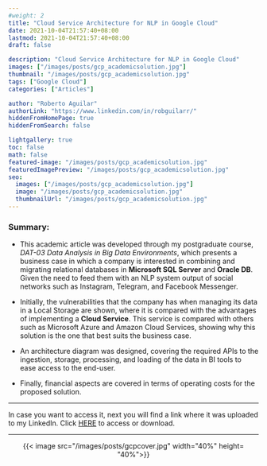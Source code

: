 ```yaml
---
#weight: 2
title: "Cloud Service Architecture for NLP in Google Cloud"
date: 2021-10-04T21:57:40+08:00
lastmod: 2021-10-04T21:57:40+08:00
draft: false

description: "Cloud Service Architecture for NLP in Google Cloud"
images: ["/images/posts/gcp_academicsolution.jpg"]
thumbnail: "/images/posts/gcp_academicsolution.jpg"
tags: ["Google Cloud"]
categories: ["Articles"]

author: "Roberto Aguilar"
authorLink: "https://www.linkedin.com/in/robguilarr/"
hiddenFromHomePage: true
hiddenFromSearch: false

lightgallery: true
toc: false
math: false
featured-image: "/images/posts/gcp_academicsolution.jpg"
featuredImagePreview: "/images/posts/gcp_academicsolution.jpg"
seo:
  images: ["/images/posts/gcp_academicsolution.jpg"]
  image: "/images/posts/gcp_academicsolution.jpg"
  thumbnailUrl: "/images/posts/gcp_academicsolution.jpg"
---
```


### Summary:

- This academic article was developed through my postgraduate course, <i>DAT-03 Data Analysis in Big Data Environments</i>, which presents a business case in which a company is interested in combining and migrating relational databases in <b>Microsoft SQL Server</b> and <b>Oracle DB</b>. Given the need to feed them with an NLP system output of social networks such as Instagram, Telegram, and Facebook Messenger.

- Initially, the vulnerabilities that the company has when managing its data in a Local Storage are shown, where it is compared with the advantages of implementing a <b>Cloud Service</b>. This service is compared with others such as Microsoft Azure and Amazon Cloud Services, showing why this solution is the one that best suits the business case.

- An architecture diagram was designed, covering the required APIs to the ingestion, storage, processing, and loading of the data in BI tools to ease access to the end-user.

- Finally, financial aspects are covered in terms of operating costs for the proposed solution.

---

In case you want to access it, next you will find a link where it was uploaded to my LinkedIn. Click <a href="https://www.linkedin.com/in/robguilarr/overlay/1635470662045/single-media-viewer/">HERE</a> to access or download.

---

<p align=center>
    {{< image src="/images/posts/gcpcover.jpg" width="40%" height= "40%">}}
</p>
